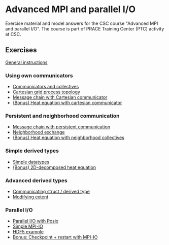 # Advanced MPI and parallel I/O

Exercise material and model answers for the CSC course "Advanced MPI and parallel I/O". 
The course is part of PRACE Training Center (PTC) activity at CSC.

## Exercises

[General instructions](exercise-instructions.md)


### Using own communicators

 - [Communicators and collectives](mpi/communicator)
 - [Cartesian grid process topology](mpi/cartesian-grid)
 - [Message chain with Cartesian communicator](mpi/message-chain-cartesian)
 - [(Bonus) Heat equation with cartesian communicator](heat-equation/README_cartesian.md)

### Persistent and neighborhood communication

 - [Message chain with persistent communication](mpi/message-chain-persistent)
 - [Neighborhood exchange](mpi/neighbor-exchange)
 - [(Bonus) Heat equation with neighborhood collectives](mpi/heat-equation/README_neighbor.md)

### Simple derived types

 - [Simple datatypes](mpi/simple-datatypes)
 - [(Bonus) 2D-decomposed heat equation](mpi/heat-equation/README_2d.md)

### Advanced derived types
 - [Communicating struct / derived type](mpi/struct-datatype)
 - [Modifying extent](mpi/datatype-extent)


### Parallel I/O

 - [Parallel I/O with Posix](parallel-io/posix)
 - [Simple MPI-IO](parallel-io/mpi-io)
 - [HDF5 example](parallel-io/hdf5)
 - [Bonus: Checkpoint + restart with MPI-IO](parallel-io/heat-restart)
